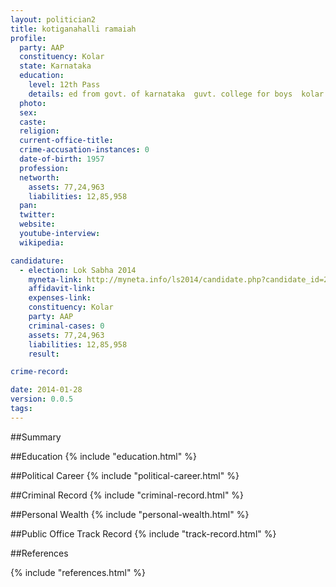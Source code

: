 ```yaml
---
layout: politician2
title: kotiganahalli ramaiah
profile: 
  party: AAP
  constituency: Kolar
  state: Karnataka
  education: 
    level: 12th Pass
    details: ed from govt. of karnataka  guvt. college for boys  kolar in 1978
  photo: 
  sex: 
  caste: 
  religion: 
  current-office-title: 
  crime-accusation-instances: 0
  date-of-birth: 1957
  profession: 
  networth: 
    assets: 77,24,963
    liabilities: 12,85,958
  pan: 
  twitter: 
  website: 
  youtube-interview: 
  wikipedia: 

candidature: 
  - election: Lok Sabha 2014
    myneta-link: http://myneta.info/ls2014/candidate.php?candidate_id=2618
    affidavit-link: 
    expenses-link: 
    constituency: Kolar 
    party: AAP
    criminal-cases: 0
    assets: 77,24,963
    liabilities: 12,85,958
    result:  

crime-record: 

date: 2014-01-28
version: 0.0.5
tags: 
---
```

##Summary


##Education
{% include "education.html" %}


##Political Career
{% include "political-career.html" %}


##Criminal Record
{% include "criminal-record.html" %}


##Personal Wealth
{% include "personal-wealth.html" %}


##Public Office Track Record
{% include "track-record.html" %}


##References


{% include "references.html" %}